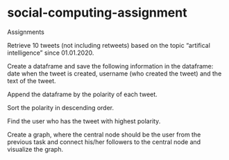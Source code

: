# social-computing-assignment

Assignments

Retrieve 10 tweets (not including retweets) based on the topic “artifical intelligence” since 01.01.2020. 

Create a dataframe and save the following information in the dataframe: date when the tweet is created, username (who created the tweet) and the text of the tweet.

Append the dataframe by the polarity of each tweet.

Sort the polarity in descending order.

Find the user who has the tweet with highest polarity.

Create a graph, where the central node should be the user from the previous task and connect his/her followers to the central node and visualize the graph.
